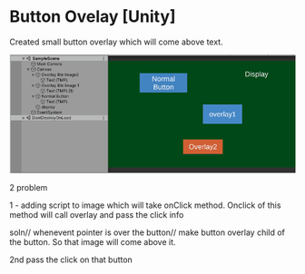 # Button Ovelay [Unity]
 Created small button overlay which will come above text.
 
![](https://github.com/LifeIsJourney/Button-Ovelay/blob/main/button2.gif)




2 problem

1 - adding script to image which will take onClick method. Onclick of this method will call overlay and pass the click info

soln// whenevent pointer is over the button// make button overlay child of the button. So that image will come above it.

2nd pass the click on that button
